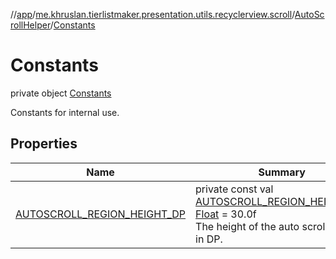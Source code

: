 //[app](../../../../index.md)/[me.khruslan.tierlistmaker.presentation.utils.recyclerview.scroll](../../index.md)/[AutoScrollHelper](../index.md)/[Constants](index.md)

# Constants

private object [Constants](index.md)

Constants for internal use.

## Properties

| Name | Summary |
|---|---|
| [AUTOSCROLL_REGION_HEIGHT_DP](-a-u-t-o-s-c-r-o-l-l_-r-e-g-i-o-n_-h-e-i-g-h-t_-d-p.md) | private const val [AUTOSCROLL_REGION_HEIGHT_DP](-a-u-t-o-s-c-r-o-l-l_-r-e-g-i-o-n_-h-e-i-g-h-t_-d-p.md): [Float](https://kotlinlang.org/api/latest/jvm/stdlib/kotlin/-float/index.html) = 30.0f<br>The height of the auto scroll region in DP. |
